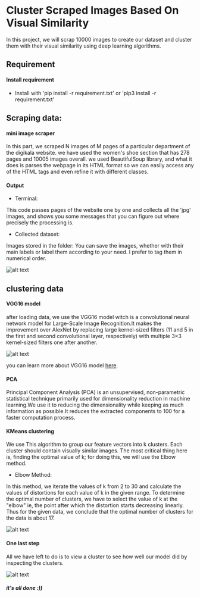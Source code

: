 # Cluster Scraped Images Based On Visual Similarity 

In this project, we will scrap 10000 images to create our dataset and cluster them with their visual similarity using deep learning algorithms.

## Requirement
#### Install requirement

* Install with 'pip install -r requirement.txt' or 'pip3 install -r requirement.txt'


## Scraping data:

#### mini image scraper

In this part, we scraped N images of M pages of a particular department of the digikala website. we have used the women's shoe section that has 278 pages and 10005 images overall. we used BeautifulSoup library, and what it does is parses the webpage in its HTML format so we can easily access any of the HTML tags and even refine it with different classes.

#### Output

* Terminal:

This code passes pages of the website one by one and collects all the 'jpg' images, and shows you some messages that you can figure out where precisely the processing is.

* Collected dataset:

Images stored in the folder:
You can save the images, whether with their main labels or label them according to your need. I prefer to tag them in numerical order.

![alt text](https://github.com/Mahsa-Pouramini/Creating-Dataset-Out-of-Web-Scraped-Images/blob/main/screen%20shots/all.jpg) 

## clustering data

#### VGG16 model

after loading data, we use the VGG16 model witch is a convolutional neural network model for Large-Scale Image Recognition.It makes the improvement over AlexNet by replacing large kernel-sized filters (11 and 5 in the first and second convolutional layer, respectively) with multiple 3×3 kernel-sized filters one after another.

![alt text](https://github.com/Mahsa-Pouramini/Creating-Dataset-Out-of-Web-Scraped-Images/blob/main/screen%20shots/vgg.PNG)

you can learn more about VGG16 model [here](https://neurohive.io/en/popular-networks/vgg16/).

#### PCA

Principal Component Analysis (PCA) is an unsupervised, non-parametric statistical technique primarily used for dimensionality reduction in machine learning.We use it to reducing the dimensionality while keeping as much information as possible.It reduces the extracted components to 100 for a faster computation process.


#### KMeans clustering

We use This algorithm to group our feature vectors into k clusters. Each cluster should contain visually similar images.
The most critical thing here is, finding the optimal value of k; for doing this, we will use the Elbow method.

* Elbow Method:

In this method, we iterate the values of k from 2 to 30 and calculate the values of distortions for each value of k in the given range. To determine the optimal number of clusters, we have to select the value of k at the "elbow" ie, the point after which the distortion starts decreasing linearly. Thus for the given data, we conclude that the optimal number of clusters for the data is about 17.
 
![alt text](https://github.com/Mahsa-Pouramini/Creating-Dataset-Out-of-Web-Scraped-Images/blob/main/screen%20shots/elbow.PNG)

#### One last step

All we have left to do is to view a cluster to see how well our model did by inspecting the clusters.

![alt text](https://github.com/Mahsa-Pouramini/Creating-Dataset-Out-of-Web-Scraped-Images/blob/main/screen%20shots/clusterd.jpg)

##### it's all done :))



